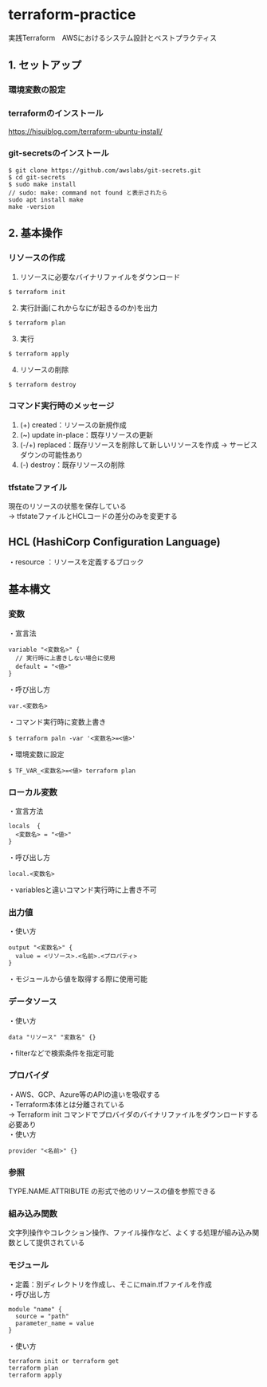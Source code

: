 # terraform-practice
実践Terraform　AWSにおけるシステム設計とベストプラクティス

## 1. セットアップ
### 環境変数の設定

### terraformのインストール
https://hisuiblog.com/terraform-ubuntu-install/

### git-secretsのインストール
```
$ git clone https://github.com/awslabs/git-secrets.git
$ cd git-secrets
$ sudo make install
// sudo: make: command not found と表示されたら
sudo apt install make
make -version
```

## 2. 基本操作
### リソースの作成
1. リソースに必要なバイナリファイルをダウンロード
```
$ terraform init
```
2. 実行計画(これからなにが起きるのか)を出力
```
$ terraform plan
```
3. 実行
```
$ terraform apply
```
4. リソースの削除
```
$ terraform destroy
```

### コマンド実行時のメッセージ
1. (+) created：リソースの新規作成 <br>
2. (~) update in-place：既存リソースの更新 <br>
3. (-/+) replaced：既存リソースを削除して新しいリソースを作成 → サービスダウンの可能性あり <br>
4. (-) destroy：既存リソースの削除 <br>

### tfstateファイル
現在のリソースの状態を保存している <br>
  → tfstateファイルとHCLコードの差分のみを変更する

## HCL (HashiCorp Configuration Language)
・resource ：リソースを定義するブロック <br>

## 基本構文
### 変数
・宣言法
```
variable "<変数名>" {
  // 実行時に上書きしない場合に使用
  default = "<値>"
}
```
・呼び出し方
```
var.<変数名>
```
・コマンド実行時に変数上書き
```
$ terraform paln -var '<変数名>=<値>'
```
・環境変数に設定
```
$ TF_VAR_<変数名>=<値> terraform plan
```

### ローカル変数
・宣言方法
```
locals  {
  <変数名> = "<値>"
}
```
・呼び出し方
```
local.<変数名>
```
・variablesと違いコマンド実行時に上書き不可 <br>

### 出力値
・使い方
```
output "<変数名>" {
  value = <リソース>.<名前>.<プロパティ>
}
```
・モジュールから値を取得する際に使用可能


### データソース
・使い方
```
data "リソース" "変数名" {}
```
・filterなどで検索条件を指定可能

### プロバイダ
・AWS、GCP、Azure等のAPIの違いを吸収する <br>
・Terraform本体とは分離されている <br>
  → Terraform init コマンドでプロバイダのバイナリファイルをダウンロードする必要あり <br>
・使い方
```
provider "<名前>" {}
```

### 参照
TYPE.NAME.ATTRIBUTE の形式で他のリソースの値を参照できる

### 組み込み関数
文字列操作やコレクション操作、ファイル操作など、よくする処理が組み込み関数として提供されている

### モジュール
・定義：別ディレクトリを作成し、そこにmain.tfファイルを作成 <br>
・呼び出し方
```
module "name" {
  source = "path"
  parameter_name = value
}
```
・使い方
```
terraform init or terraform get
terraform plan
terraform apply
```

